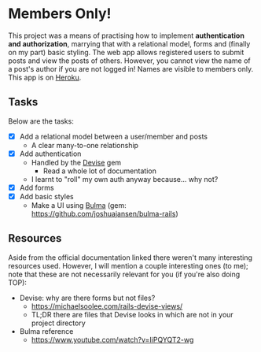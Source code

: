 # Members Only!
This project was a means of practising how to implement **authentication and authorization**, marrying that with a relational model, forms and (finally on my part) basic styling.
The web app allows registered users to submit posts and view the posts of others. However, you cannot view the name of a post's author if you are not logged in! Names are visible to members only.
This app is on [Heroku](https://boiling-thicket-50706.herokuapp.com/).

## Tasks
Below are the tasks:
- [x] Add a relational model between a user/member and posts
  - A clear many-to-one relationship
- [x] Add authentication
  - Handled by the [Devise](https://github.com/heartcombo/devise) gem
    - Read a whole lot of documentation
  - I learnt to "roll" my own auth anyway because... why not?
- [x] Add forms
- [x] Add basic styles
  - Make a UI using [Bulma](https://bulma.io/documentation/overview/) (gem: https://github.com/joshuajansen/bulma-rails)

## Resources
Aside from the official documentation linked there weren't many interesting resources used. However, I will mention a couple interesting ones (to me); note that these are not necessarily relevant for you (if you're also doing TOP):
- Devise: why are there forms but not files?
  - https://michaelsoolee.com/rails-devise-views/
  - TL;DR there are files that Devise looks in which are not in your project directory 
- Bulma reference
  - https://www.youtube.com/watch?v=IiPQYQT2-wg
